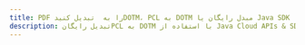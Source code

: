 ---title: PDF را به  تبدیل کنیدDOTM، PCL به DOTM مبدل رایگان یا Java SDKdescription: تبدیل رایگانPCL به DOTM با استفاده از Java Cloud APIs & SDK همچنین اسناد PDF را در Cloud ایجاد، ویرایش و رندر کنید.---